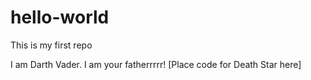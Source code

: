# hello-world
This is my first repo

I am Darth Vader. I am your fatherrrrr!
[Place code for Death Star here]